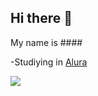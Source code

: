 ## Hi there 👋

My name is ####

-Studiying in [Alura](https://www.alura.com)

![](https://media1.tenor.com/m/Sk3ybYkV5AEAAAAC/sukuna-vs-gojo.gif)

